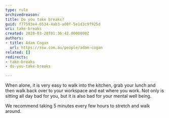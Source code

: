 ```yaml
---
type: rule
archivedreason: 
title: Do you take breaks?
guid: f77593e4-6534-4ab3-a00f-5e1d3c9f925d
uri: take-breaks
created: 2020-03-20T01:36:42.0000000Z
authors:
- title: Adam Cogan
  url: https://ssw.com.au/people/adam-cogan
related: []
redirects:
- take-breaks
- do-you-take-breaks

---
```


When alone, it is very easy to walk into the kitchen, grab your lunch and then walk back over to your workspace and eat where you work. Not only is sitting all day bad for you, but it is also bad for your mental well being.

<!--endintro-->

We recommend taking 5 minutes every few hours to stretch and walk around.
